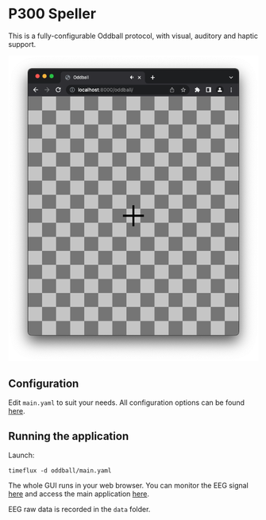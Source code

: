 # P300 Speller

This is a fully-configurable Oddball protocol, with visual, auditory and haptic support.

![Application screenshot](images/screenshot.png)

## Configuration

Edit `main.yaml` to suit your needs. All configuration options can be found [here](../../tree/main/oddball/oddball/www/assets/js/app.js).

## Running the application

Launch:

```
timeflux -d oddball/main.yaml
```

The whole GUI runs in your web browser. You can monitor the EEG signal [here](http://localhost:8000/monitor) and access the main application [here](http://localhost:8000/oddball).

EEG raw data is recorded in the `data` folder.

